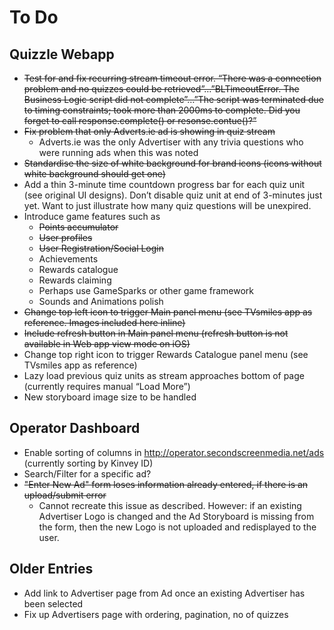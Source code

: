 # To Do

## Quizzle Webapp

* ~~Test for and fix recurring stream timeout error. “There was a connection problem and no quizzes could be retrieved”…”BLTimeoutError. The Business Logic script did not complete”…”The script was terminated due to timing constraints; took more than 2000ms to complete.  Did you forget to call response.complete() or resonse.contue()?”~~
* ~~Fix problem that only Adverts.ie ad is showing in quiz stream~~
    * Adverts.ie was the only Advertiser with any trivia questions who were running ads when this was noted
* ~~Standardise the size of white background for brand icons (icons without white background should get one)~~
* Add a thin 3-minute time countdown progress bar for each quiz unit  (see original UI designs).  Don’t disable quiz unit at end of 3-minutes just yet.  Want to just illustrate how many quiz questions will be unexpired.
* Introduce game features such as
    * ~~Points accumulator~~
    * ~~User profiles~~
    * ~~User Registration/Social Login~~
    * Achievements
    * Rewards catalogue
    * Rewards claiming
    * Perhaps use GameSparks or other game framework
    * Sounds and Animations polish
* ~~Change top left icon to trigger Main panel menu (see TVsmiles app as reference.  Images included here inline)~~
* ~~Include refresh button in Main panel menu (refresh button is not available in Web app view mode on iOS)~~
* Change top right icon to trigger Rewards Catalogue panel menu (see TVsmiles app as reference)
* Lazy load previous quiz units as stream approaches bottom of page (currently requires manual “Load More”)
* New storyboard image size to be handled

## Operator Dashboard

* Enable sorting of columns in http://operator.secondscreenmedia.net/ads (currently sorting by Kinvey ID) 
* Search/Filter for a specific ad?
* ~~"Enter New Ad" form loses information already entered, if there is an upload/submit error~~
    * Cannot recreate this issue as described. However: if an existing Advertiser Logo is changed and the Ad Storyboard is missing from the form, then the new Logo is not uploaded and redisplayed to the user.

## Older Entries

* Add link to Advertiser page from Ad once an existing Advertiser has been selected
* Fix up Advertisers page with ordering, pagination, no of quizzes